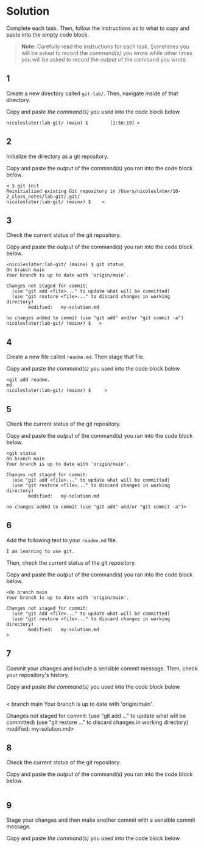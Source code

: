 # Solution

Complete each task. Then, follow the instructions as to what to copy and paste into the empty code block.

> **Note:** Carefully read the instructions for each task. Sometimes you will be asked to record the _command(s)_ you wrote while other times you will be asked to record the _output_ of the command you wrote.

## 1

Create a new directory called `git-lab/`. Then, navigate inside of that directory.

Copy and paste _the command(s)_ you used into the code block below.

```< nicoleslater:lab-git/ (main) $ mkdir git lab
nicoleslater:lab-git/ (main) $        [1:56:19] >
```

## 2

Initialize the directory as a git repository.

Copy and paste the _output_ of the command(s) you ran into the code block below.

```
< $ git init
Reinitialized existing Git repository in /Users/nicoleslater/10-2_class_notes/lab-git/.git/
nicoleslater:lab-git/ (main✗) $    >
```

## 3

Check the current status of the git repository.

Copy and paste the _output_ of the command(s) you ran into the code block below.

```
<nicoleslater:lab-git/ (main✗) $ git status
On branch main
Your branch is up to date with 'origin/main'.

Changes not staged for commit:
  (use "git add <file>..." to update what will be committed)
  (use "git restore <file>..." to discard changes in working directory)
        modified:   my-solution.md

no changes added to commit (use "git add" and/or "git commit -a")
nicoleslater:lab-git/ (main✗) $   >
```

## 4

Create a new file called `readme.md`. Then stage that file.

Copy and paste _the command(s)_ you used into the code block below.

```
<git add readme.
md
nicoleslater:lab-git/ (main✗) $     >
```

## 5

Check the current status of the git repository.

Copy and paste the _output_ of the command(s) you ran into the code block below.

```
<git status
On branch main
Your branch is up to date with 'origin/main'.

Changes not staged for commit:
  (use "git add <file>..." to update what will be committed)
  (use "git restore <file>..." to discard changes in working directory)
        modified:   my-solution.md

no changes added to commit (use "git add" and/or "git commit -a")>

```

## 6

Add the following text to your `readme.md` file.

```
I am learning to use git.
```

Then, check the current status of the git repository.

Copy and paste the _output_ of the command(s) you ran into the code block below.

```
<On branch main
Your branch is up to date with 'origin/main'.

Changes not staged for commit:
  (use "git add <file>..." to update what will be committed)
  (use "git restore <file>..." to discard changes in working directory)
        modified:   my-solution.md
>
```

## 7

Commit your changes and include a sensible commit message. Then, check your repository's history.

Copy and paste _the command(s)_ you used into the code block below.

```

```
< branch main
Your branch is up to date with 'origin/main'.

Changes not staged for commit:
  (use "git add <file>..." to update what will be committed)
  (use "git restore <file>..." to discard changes in working directory)
        modified:   my-solution.md>

## 8

Check the current status of the git repository.

Copy and paste the _output_ of the command(s) you ran into the code block below.

```

```

## 9

Stage your changes and then make another commit with a sensible commit message.

Copy and paste _the command(s)_ you used into the code block below.

```

```
